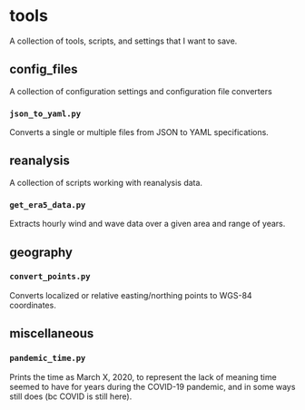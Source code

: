 # tools

A collection of tools, scripts, and settings that I want to save.

## config_files

A collection of configuration settings and configuration file converters

### `json_to_yaml.py`

Converts a single or multiple files from JSON to YAML specifications.

## reanalysis

A collection of scripts working with reanalysis data.

### `get_era5_data.py`

Extracts hourly wind and wave data over a given area and range of years.

## geography

### `convert_points.py`

Converts localized or relative easting/northing points to WGS-84 coordinates.

## miscellaneous

### `pandemic_time.py`

Prints the time as March X, 2020, to represent the lack of meaning time seemed to have for years
during the COVID-19 pandemic, and in some ways still does (bc COVID is still here).
